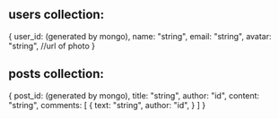 ## users collection:

{
user_id: (generated by mongo),
name: "string",
email: "string",
avatar: "string", //url of photo
}

## posts collection:

{
post_id: (generated by mongo),
title: "string",
author: "id",
content: "string",
comments: [
{
text: "string",
author: "id",
}
]
}
